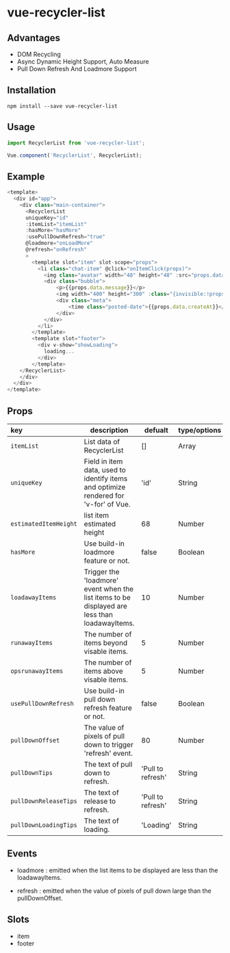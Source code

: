 
# vue-recycler-list


## Advantages
- DOM Recycling
- Async Dynamic Height Support, Auto Measure
- Pull Down Refresh And Loadmore Support


## Installation

```
npm install --save vue-recycler-list
```

## Usage

```javascript
import RecyclerList from 'vue-recycler-list';

Vue.component('RecyclerList', RecyclerList);
```

## Example

```javascript
<template>
  <div id="app">
    <div class="main-container">
      <RecyclerList
      uniqueKey="id"
      :itemList="itemList"
      :hasMore="hasMore"
      :usePullDownRefresh="true"
      @loadmore="onLoadMore"
      @refresh="onRefresh"
      >
        <template slot="item" slot-scope="props">
          <li class="chat-item" @click="onItemClick(props)">
            <img class="avatar" width="48" height="48" :src="props.data.avatar">
            <div class="bubble">
                <p>{{props.data.message}}</p>
                <img width="400" height="300" :class="{invisible:!props.data.photo}" :src="props.data.photo">
                <div class="meta">
                    <time class="posted-date">{{props.data.createAt}}</time>
                </div>
            </div>
          </li>
        </template>
        <template slot="footer">
          <div v-show="showLoading">
            loading...
          </div>
        </template>
    </RecyclerList>
    </div>
  </div>
</template>
```
## Props

|key|description|defualt|type/options|
|:---|---|---|---|
|`itemList`|List data of RecyclerList|[]|Array
|`uniqueKey`|Field in item data, used to identify items and optimize rendered for 'v-for' of Vue.|'id'|String|
| `estimatedItemHeight`|list item estimated height|68|Number|
|`hasMore`|Use build-in loadmore feature or not.|false|Boolean|
|`loadawayItems`|Trigger the 'loadmore' event when the list items to be displayed are less than loadawayItems.|10|Number|
|`runawayItems`|The number of items beyond visable items.|5|Number|
|`opsrunawayItems`|The number of items above visable items.|5|Number|
|`usePullDownRefresh`|Use build-in pull down refresh feature or not.|false|Boolean|
|`pullDownOffset`|The value of pixels of pull down to trigger 'refresh' event.|80|Number|
|`pullDownTips`|The text of pull down to refresh.|'Pull to refresh'|String|
|`pullDownReleaseTips`|The text of release to refresh.|'Pull to refresh'|String|
|`pullDownLoadingTips`|The text of loading.|'Loading'|String|

## Events
- loadmore : emitted when the list items to be displayed are less than the loadawayItems.

- refresh : emitted when the value of pixels of pull down large than the pullDownOffset.

## Slots

- item
- footer








